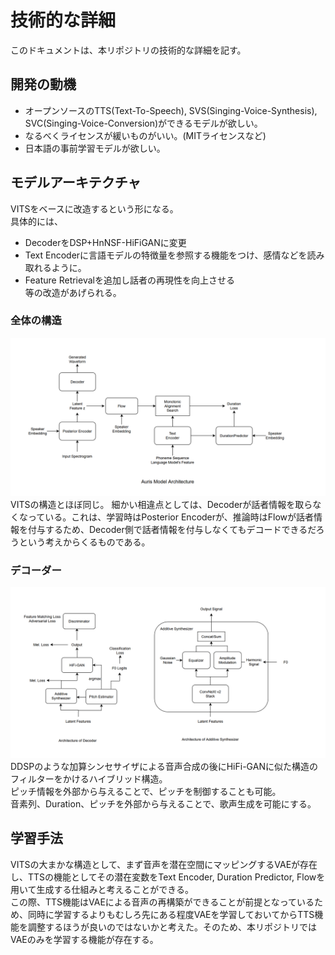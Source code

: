 # 技術的な詳細
このドキュメントは、本リポジトリの技術的な詳細を記す。

## 開発の動機
- オープンソースのTTS(Text-To-Speech), SVS(Singing-Voice-Synthesis), SVC(Singing-Voice-Conversion)ができるモデルが欲しい。  
- なるべくライセンスが緩いものがいい。(MITライセンスなど)
- 日本語の事前学習モデルが欲しい。

## モデルアーキテクチャ
VITSをベースに改造するという形になる。  
具体的には、
- DecoderをDSP+HnNSF-HiFiGANに変更
- Text Encoderに言語モデルの特徴量を参照する機能をつけ、感情などを読み取れるように。
- Feature Retrievalを追加し話者の再現性を向上させる  
等の改造があげられる。

### 全体の構造
![](./images/auris_architecture.png)
VITSの構造とほぼ同じ。
細かい相違点としては、Decoderが話者情報を取らなくなっている。これは、学習時はPosterior Encoderが、推論時はFlowが話者情報を付与するため、Decoder側で話者情報を付与しなくてもデコードできるだろうという考えからくるものである。

### デコーダー
![](./images/auris_decoder.png)
DDSPのような加算シンセサイザによる音声合成の後にHiFi-GANに似た構造のフィルターをかけるハイブリッド構造。  
ピッチ情報を外部から与えることで、ピッチを制御することも可能。  
音素列、Duration、ピッチを外部から与えることで、歌声生成を可能にする。  

## 学習手法
VITSの大まかな構造として、まず音声を潜在空間にマッピングするVAEが存在し、TTSの機能としてその潜在変数をText Encoder, Duration Predictor, Flowを用いて生成する仕組みと考えることができる。  
この際、TTS機能はVAEによる音声の再構築ができることが前提となっているため、同時に学習するよりもむしろ先にある程度VAEを学習しておいてからTTS機能を調整するほうが良いのではないかと考えた。そのため、本リポジトリではVAEのみを学習する機能が存在する。
